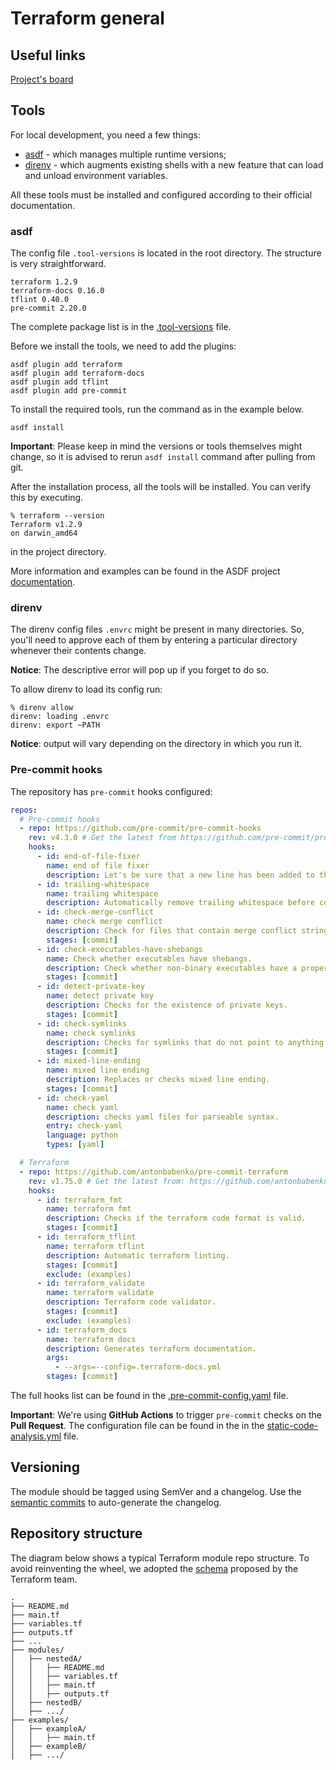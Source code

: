 # Terraform general

## Useful links

[Project's board](https://github.com/orgs/opsd-io/projects/1)

## Tools

For local development, you need a few things:

- [asdf](https://asdf-vm.com/) - which manages multiple runtime versions;
- [direnv](https://direnv.net/) - which augments existing shells with a new feature that can load and unload environment variables.

All these tools must be installed and configured according to their official documentation.

### asdf

The config file `.tool-versions` is located in the root directory. The structure is very straightforward.

```shell
terraform 1.2.9
terraform-docs 0.16.0
tflint 0.40.0
pre-commit 2.20.0
```

The complete package list is in the [.tool-versions](.tool-versions) file.

Before we install the tools, we need to add the plugins:

```shell
asdf plugin add terraform
asdf plugin add terraform-docs
asdf plugin add tflint
asdf plugin add pre-commit
```

To install the required tools, run the command as in the example below.

```shell
asdf install
```

**Important**: Please keep in mind the versions or tools themselves might change, so it is advised to rerun `asdf install` command after pulling from git.

After the installation process, all the tools will be installed. You can verify this by executing.

```shell
% terraform --version
Terraform v1.2.9
on darwin_amd64
```

in the project directory.

More information and examples can be found in the ASDF project [documentation](https://asdf-vm.com/manage/plugins.html).

### direnv

The direnv config files `.envrc` might be present in many directories.
So, you'll need to approve each of them by entering a particular directory whenever their contents change.

**Notice**: The descriptive error will pop up if you forget to do so.

To allow direnv to load its config run:

```shell
% direnv allow
direnv: loading .envrc
direnv: export ~PATH
```
**Notice**: output will vary depending on the directory in which you run it.

### Pre-commit hooks

The repository has `pre-commit` hooks configured:

```yaml
repos:
  # Pre-commit hooks
  - repo: https://github.com/pre-commit/pre-commit-hooks
    rev: v4.3.0 # Get the latest from https://github.com/pre-commit/pre-commit-hooks/releases
    hooks:
      - id: end-of-file-fixer
        name: end of file fixer
        description: Let's be sure that a new line has been added to the end of the file.
      - id: trailing-whitespace
        name: trailing whitespace
        description: Automatically remove trailing whitespace before committing.
      - id: check-merge-conflict
        name: check merge conflict
        description: Check for files that contain merge conflict strings.
        stages: [commit]
      - id: check-executables-have-shebangs
        name: Check whether executables have shebangs.
        description: Check whether non-binary executables have a proper shebang.
        stages: [commit]
      - id: detect-private-key
        name: detect private key
        description: Checks for the existence of private keys.
        stages: [commit]
      - id: check-symlinks
        name: check symlinks
        description: Checks for symlinks that do not point to anything.
        stages: [commit]
      - id: mixed-line-ending
        name: mixed line ending
        description: Replaces or checks mixed line ending.
        stages: [commit]
      - id: check-yaml
        name: check yaml
        description: checks yaml files for parseable syntax.
        entry: check-yaml
        language: python
        types: [yaml]

  # Terraform
  - repo: https://github.com/antonbabenko/pre-commit-terraform
    rev: v1.75.0 # Get the latest from: https://github.com/antonbabenko/pre-commit-terraform/releases
    hooks:
      - id: terraform_fmt
        name: terraform fmt
        description: Checks if the terraform code format is valid.
        stages: [commit]
      - id: terraform_tflint
        name: terraform tflint
        description: Automatic terraform linting.
        stages: [commit]
        exclude: (examples)
      - id: terraform_validate
        name: terraform validate
        description: Terraform code validator.
        stages: [commit]
        exclude: (examples)
      - id: terraform_docs
        name: terraform docs
        description: Generates terraform documentation.
        args:
          - --args=--config=.terraform-docs.yml
        stages: [commit]
```

The full hooks list can be found in the [.pre-commit-config.yaml](.pre-commit-config.yaml) file.

**Important**: We're using **GitHub Actions** to trigger `pre-commit` checks on the **Pull Request**. The configuration file can be found in the in the [static-code-analysis.yml](.github/workflows/static-code-analysis.yml) file.

## Versioning

The module should be tagged using SemVer and a changelog. Use the [semantic commits](https://www.conventionalcommits.org/en/v1.0.0/) to auto-generate the changelog.

## Repository structure

The diagram below shows a typical Terraform module repo structure. To avoid reinventing the wheel, we adopted the [schema](https://www.terraform.io/language/modules/develop/structure) proposed by the Terraform team.

```
.
├── README.md
├── main.tf
├── variables.tf
├── outputs.tf
├── ...
├── modules/
│   ├── nestedA/
│   │   ├── README.md
│   │   ├── variables.tf
│   │   ├── main.tf
│   │   ├── outputs.tf
│   ├── nestedB/
│   ├── .../
├── examples/
│   ├── exampleA/
│   │   ├── main.tf
│   ├── exampleB/
│   ├── .../
```
